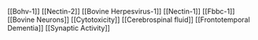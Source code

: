 [[Bohv-1]]
[[Nectin-2]]
[[Bovine Herpesvirus-1]]
[[Nectin-1]]
[[Fbbc-1]]
[[Bovine Neurons]]
[[Cytotoxicity]]
[[Cerebrospinal fluid]]
[[Frontotemporal Dementia]]
[[Synaptic Activity]]
